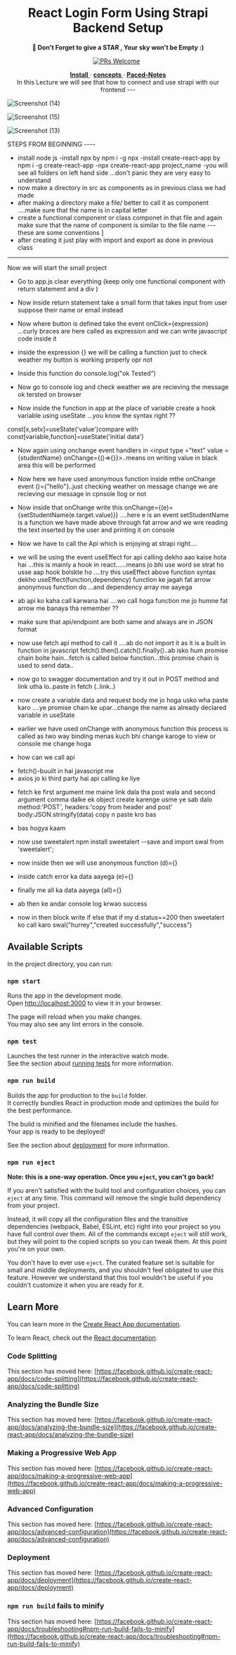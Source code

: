 # <h1 align="center" >React Login Form Using Strapi Backend Setup </h1>
<p align="center"><strong>🔮 Don't Forget to give a STAR , Your sky won't be Empty :) </strong></p>
<p align="center">
  <a href="https://github.com/plandex-ai/plandex/pulls"><img src="https://img.shields.io/badge/PRs-welcome-brightgreen.svg" alt="PRs Welcome" /></a> 
  <p align="center">
  <!-- Call to Action Links -->
  <a href="#install">
    <b>Install</b>
  </a>
  ·
  <!-- <a href="https://plandex.ai">
    <b>Website</b>
  </a>
  · -->
  <a href="#concepts">
    <b>concepts</b>
  </a>
  ·
  <a href="#Notes">
    <b>Paced-Notes</b>
  </a>
  <br>
In this Lecture we will see that how to connect and use strapi with our frontend ---
    
![Screenshot (14)](https://github.com/ADItya0367/React-Login-Register_/assets/113133103/b7a0f20f-4bb0-4fae-b414-3b6fef9f5fa0)


![Screenshot (15)](https://github.com/ADItya0367/React-Login-Register_/assets/113133103/88d91b51-ca55-45b4-84a1-00125ecbca05)


![Screenshot (13)](https://github.com/ADItya0367/React-Login-Register_/assets/113133103/1d9ce10a-6563-4501-8aca-786bf0066635)

STEPS FROM BEGINNING ----
- install node js
-install npx by npm i -g npx
-install create-react-app  by npm i -g create-react-app
-npx create-react-app project_name
-you will see all folders on left hand side ...don't panic they are very easy to understand 
- now make a directory in src as components as in previous class we had made 
- after making a directory make a file/ better to call it as component ....make sure that the name is in capital letter 
- create a functional component or class componet in that file and again make sure that the name of component is similar to the file name ---these are some conventions ]
- after creating it just play with import and export as done in previous class 
---------------------------------------
Now we will start the small project
 * Go to app.js clear everything (keep only one functional component with return statement and a div )
 * Now inside return statement take a small form that takes input from user suppose their name or email instead

 * Now where button is defined take the event onClick={expression} ...curly braces are here called as expression and we can write javascript code inside it  

 * inside the expression {} we will be calling a function just to check weather my button is working properly opr not

 * Inside this function do console.log("ok Tested")

* Now  go to console log and check weather we are recieving the message ok tersted on browser
* Now inside the function in app at the place of variable create a hook variable using useState ...you know the syntax right ??

const[x,setx]=useState('value')compare with const[variable,function]=useState('initial data')

* Now again using onchange event handlers in <input type ="text" value ={studentName} onChange={()=>{}}>..means on writing value in black area this will be performed
* Now here we have used anonymous function inside mthe onChange event ()={"hello"}..just checking weather on message change we are recieving our message in cpnsole llog or not

* Now inside that onChange write this 
onChange={(e)={setStudentName(e.target.value)}}
....here e is an event setStudentName is a function we have made above through fat arrow  and we wre reading the text inserted by the user and printing it on console 

* Now we have to call the Api which is enjoying at strapi right....

* we will be using the event useEffect  for api calling dekho aao kaise hota hai ...this is mainly a hook in react......means jo bhi use word se strat ho usse aap hook bolskte ho ....try this useEffect above function syntax dekho 
useEffect(function,dependency)
function ke jagah fat arrow anonymous function do ...and dependency array me aayega

* ab api ko kaha call karwana hai ....wo call hoga function me jo humne fat arrow me banaya tha remember ??

* make sure that api/endpoint are both same and always are in JSON format 

* now use fetch api method to call it ....ab do not import it as it is a built in function in javascript 
fetch().then().catch().finally()..ab isko hum promise chain bolte hain...fetch is called below function...this promise chain is used to send data..

* now go to swagger documentation and try it out in POST method and link utha lo..paste in fetch (..link..)

* now create a variable data  and request body me jo hoga usko wha paste karo ....ye promise chain ke upar...change the name as already declared variable in useState

* earlier we have used onChange with anonymous function this process is called as two way binding menas kuch bhi change karoge to view or console me change hoga 

* how can we call api 
- fetch()-buuilt in hai javascript me 
- axios jo ki third party hai api calling ke liye 

* fetch ke first argument me maine link dala tha post wala and second argument comma dalke ek object create karenge usme ye sab dalo 
method:'POST',
headers:'copy from header and post'
body:JSON.stringify(data) copy n paste kro bas

* bas hogya kaam 
* now use sweetalert  npm install sweetalert --save and import swal from 'sweetalert';
* now inside then we will use anonymous function (d)={}
* inside catch error ka data aayega (e)={}
* finally me all ka data aayega (all)={}
* ab then ke andar console log krwao success 
* now in then block write if else that 
if my d.status==200 then sweetalert ko call karo swal("hurrey","created successfully","success")


## Available Scripts

In the project directory, you can run:

### `npm start`

Runs the app in the development mode.\
Open [http://localhost:3000](http://localhost:3000) to view it in your browser.

The page will reload when you make changes.\
You may also see any lint errors in the console.

### `npm test`

Launches the test runner in the interactive watch mode.\
See the section about [running tests](https://facebook.github.io/create-react-app/docs/running-tests) for more information.

### `npm run build`

Builds the app for production to the `build` folder.\
It correctly bundles React in production mode and optimizes the build for the best performance.

The build is minified and the filenames include the hashes.\
Your app is ready to be deployed!

See the section about [deployment](https://facebook.github.io/create-react-app/docs/deployment) for more information.

### `npm run eject`

**Note: this is a one-way operation. Once you `eject`, you can't go back!**

If you aren't satisfied with the build tool and configuration choices, you can `eject` at any time. This command will remove the single build dependency from your project.

Instead, it will copy all the configuration files and the transitive dependencies (webpack, Babel, ESLint, etc) right into your project so you have full control over them. All of the commands except `eject` will still work, but they will point to the copied scripts so you can tweak them. At this point you're on your own.

You don't have to ever use `eject`. The curated feature set is suitable for small and middle deployments, and you shouldn't feel obligated to use this feature. However we understand that this tool wouldn't be useful if you couldn't customize it when you are ready for it.

## Learn More

You can learn more in the [Create React App documentation](https://facebook.github.io/create-react-app/docs/getting-started).

To learn React, check out the [React documentation](https://reactjs.org/).

### Code Splitting

This section has moved here: [https://facebook.github.io/create-react-app/docs/code-splitting](https://facebook.github.io/create-react-app/docs/code-splitting)

### Analyzing the Bundle Size

This section has moved here: [https://facebook.github.io/create-react-app/docs/analyzing-the-bundle-size](https://facebook.github.io/create-react-app/docs/analyzing-the-bundle-size)

### Making a Progressive Web App

This section has moved here: [https://facebook.github.io/create-react-app/docs/making-a-progressive-web-app](https://facebook.github.io/create-react-app/docs/making-a-progressive-web-app)

### Advanced Configuration

This section has moved here: [https://facebook.github.io/create-react-app/docs/advanced-configuration](https://facebook.github.io/create-react-app/docs/advanced-configuration)

### Deployment

This section has moved here: [https://facebook.github.io/create-react-app/docs/deployment](https://facebook.github.io/create-react-app/docs/deployment)

### `npm run build` fails to minify

This section has moved here: [https://facebook.github.io/create-react-app/docs/troubleshooting#npm-run-build-fails-to-minify](https://facebook.github.io/create-react-app/docs/troubleshooting#npm-run-build-fails-to-minify)
